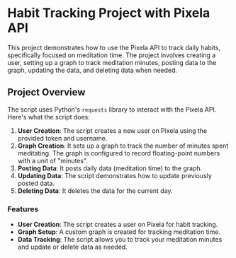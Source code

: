 # Habit Tracking Project with Pixela API

This project demonstrates how to use the Pixela API to track daily habits, specifically focused on meditation time. The project involves creating a user, setting up a graph to track meditation minutes, posting data to the graph, updating the data, and deleting data when needed.

## Project Overview

The script uses Python's `requests` library to interact with the Pixela API. Here's what the script does:

1. **User Creation**: The script creates a new user on Pixela using the provided token and username.
2. **Graph Creation**: It sets up a graph to track the number of minutes spent meditating. The graph is configured to record floating-point numbers with a unit of "minutes".
3. **Posting Data**: It posts daily data (meditation time) to the graph.
4. **Updating Data**: The script demonstrates how to update previously posted data.
5. **Deleting Data**: It deletes the data for the current day.

### Features

- **User Creation**: The script creates a user on Pixela for habit tracking.
- **Graph Setup**: A custom graph is created for tracking meditation time.
- **Data Tracking**: The script allows you to track your meditation minutes and update or delete data as needed.
  
